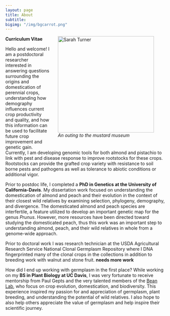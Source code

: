 ```yaml
---
layout: page
title: About
subtitle:
bigimg: "/img/bgcarrot.png"
---
```

<figure>
<div style="float: right; padding-left: 25px; padding-bottom: 25px">
	<img src="/img/mustard.png" width="300" alt="Sarah Turner">
	<figcaption><i>An outing to the mustard museum</i></figcaption>
</div>
</figure>

<a href="/docs/Velasco_CV.pdf" target="_blank"><i class="fa fa-file-text fa-lg"></i></a> **Curriculum Vitae**

Hello and welcome! I am a postdoctoral researcher interested in answering questions surrounding the origins and domestication of perennial crops, understanding how demography influences current crop productivity and quality, and how this information can be used to facilitate future crop improvement and genetic gain. Currently, I am developing genomic tools for both almond and pistachio to link with pest and disease response to improve rootstocks for these crops. Rootstocks can provide the grafted crop variety with resistance to soil borne pests and pathogens as well as tolerance to abiotic conditions or additional vigor.

Prior to postdoc life, I completed a **PhD in Genetics at the University of California-Davis**. My dissertation work focused on understanding the domestication of almond and peach and their evolution in the context of their closest wild relatives by examining selection, phylogeny, demography, and divergence. The domesticated almond and peach species are interfertile, a feature utilized to develop an important genetic map for the genus _Prunus_. However, more resources have been directed toward studying the domesticated peach, thus this work was an important step to understanding almond, peach, and their wild relatives in whole from a genome-wide approach.

Prior to doctoral work I was research technician at the USDA Agricultural Research Service National Clonal Germplasm Repository where I DNA fingerprinted many of the clonal crops in the collections in addition to breeding work with walnut and stone fruit. **needs more work**

How did I end up working with germplasm in the first place? While working on my **BS in Plant Biology at UC Davis**, I was very fortunate to receive mentorship from Paul Gepts and the very talented members of the [Bean Lab](https://psfaculty.plantsciences.ucdavis.edu/gepts/geptslab.htm), who focus on crop evolution, domestication, and biodiversity. This experience inspired my passion for and appreciation of germplasm, plant breeding, and understanding the potential of wild relatives. I also hope to also help others appreciate the value of germplasm and help inspire their scientific journey.
